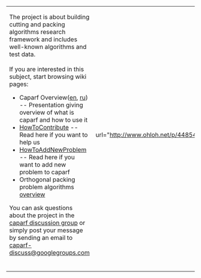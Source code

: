<table><tr><td valign='top'>

The project is about building cutting and packing algorithms research framework and includes well-known algorithms and test data.<br>
<br>
If you are interested in this subject, start browsing wiki pages:<br>
<ul><li>Caparf Overview(<a href='http://caparf.googlecode.com/svn/wiki/CaparfOverviewEn.pdf'>en</a>, <a href='http://caparf.googlecode.com/svn/wiki/CaparfOverviewRu.pdf'>ru</a>) -- Presentation giving overview of what is caparf and how to use it<br>
</li><li><a href='HowToContribute.md'>HowToContribute</a> -- Read here if you want to help us<br>
</li><li><a href='HowToAddNewProblem.md'>HowToAddNewProblem</a> -- Read here if you want to add new problem to caparf<br>
</li><li>Orthogonal packing problem algorithms <a href='http://caparf.googlecode.com/svn/trunk/doc/opp-overview/opp-overview.pdf'>overview</a></li></ul>

You can ask questions about the project in the <a href='http://groups.google.com/group/caparf-discuss'>caparf discussion group</a> or simply post your message by sending an email to caparf-discuss@googlegroups.com<br>
<br>
</td><td align='right'>

<wiki:gadget url="http://www.ohloh.net/p/448541/widgets/project_basic_stats.xml" height="220" border="0"/><br>
<br>
</td></tr></table>